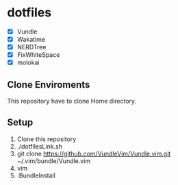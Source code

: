# dotfiles
- [x] Vundle
- [x] Wakatime
- [x] NERDTree
- [x] FixWhiteSpace
- [x] molokai

## Clone Enviroments
This repository have to clone Home directory.

## Setup
1. Clone this repository  
2. ./dotfilesLink.sh  
3. git clone https://github.com/VundleVim/Vundle.vim.git ~/.vim/bundle/Vundle.vim
4. vim
5. :BundleInstall
